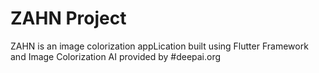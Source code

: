 # ZAHN Project

ZAHN is an image colorization appLication built using Flutter Framework and Image Colorization AI provided by #deepai.org

